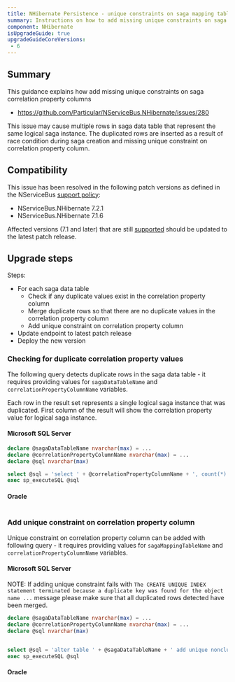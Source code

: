 ```yaml
---
title: NHibernate Persistence - unique constraints on saga mapping tables
summary: Instructions on how to add missing unique constraints on saga correlation property columns for affected versions.
component: NHibernate
isUpgradeGuide: true
upgradeGuideCoreVersions:
 - 6
---
```



## Summary

This guidance explains how add missing unique constraints on saga correlation property columns

- https://github.com/Particular/NServiceBus.NHibernate/issues/280

This issue may cause multiple rows in saga data table that represent the same logical saga instance. The duplicated rows are inserted as a result of race condition during saga creation and missing unique constraint on correlation property column.


## Compatibility

This issue has been resolved in the following patch versions as defined in the NServiceBus [support policy](support-policy.md):

- NServiceBus.NHibernate 7.2.1
- NServiceBus.NHibernate 7.1.6

Affected versions (7.1 and later) that are still [supported](nservicebus/upgrades/supported-versions#persistence-packages-nservicebus-nhibernate) should be updated to the latest patch release.

## Upgrade steps

Steps:

 * For each saga data table
    * Check if any duplicate values exist in the correlation property column
    * Merge duplicate rows so that there are no duplicate values in the correlation property column
    * Add unique constraint on correlation property column
 * Update endpoint to latest patch release
 * Deploy the new version

### Checking for duplicate correlation property values

The following query detects duplicate rows in the saga data table - it requires providing values for `sagaDataTableName` and `correlationPropertyColumnName` variables.

Each row in the result set represents a single logical saga instance that was duplicated. First column of the result will show the correlation property value for logical saga instance.

#### Microsoft SQL Server

```sql
declare @sagaDataTableName nvarchar(max) = ...
declare @correlationPropertyColumnName nvarchar(max) = ...
declare @sql nvarchar(max)

select @sql = 'select ' + @correlationPropertyColumnName + ', count(*) as SagaRows from ' + @sagaDataTableName + ' group by ' + @correlationPropertyColumnName + ' having SagaRows > 1'
exec sp_executeSQL @sql

```
#### Oracle
```sql
```

### Add unique constraint on correlation property column

Unique constraint on correlation property column can be added with following query - it requires providing values for `sagaMappingTableName` and `correlationPropertyColumnName` variables.

#### Microsoft SQL Server

NOTE: If adding unique constraint fails with `The CREATE UNIQUE INDEX statement terminated because a duplicate key was found for the object name ...` message please make sure that all duplicated rows detected have been merged.

```sql
declare @sagaDataTableName nvarchar(max) = ...
declare @correlationPropertyColumnName nvarchar(max) = ...
declare @sql nvarchar(max)


select @sql = 'alter table ' + @sagaDataTableName + ' add unique nonclustered ( ' + @correlationPropertyColumnName + ' asc )with (pad_index = off, statistics_norecompute = off, sort_in_tempdb = off, ignore_dup_key = off, online = off, allow_row_locks = on, allow_page_locks = on)'
exec sp_executeSQL @sql
```

#### Oracle

```sql
```